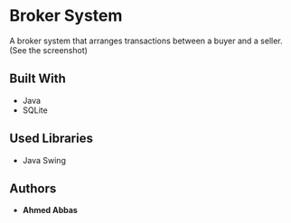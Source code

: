 # Broker System

A broker system that arranges transactions between a buyer and a seller. (See the screenshot)

## Built With

* Java
* SQLite

## Used Libraries

* Java Swing

## Authors

* **Ahmed Abbas**